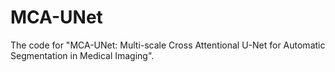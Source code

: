 # MCA-UNet
The code for "MCA-UNet: Multi-scale Cross Attentional U-Net for Automatic Segmentation in Medical Imaging".
